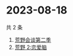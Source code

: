 # 2023-08-18

共 2 条

<!-- BEGIN ZHIHUSEARCH -->
<!-- 最后更新时间 Fri Aug 18 2023 06:10:31 GMT+0800 (China Standard Time) -->
1. [荒野会谈第二季](https://www.zhihu.com/search?q=荒野会谈第二季)
1. [荒野 2:恋爱脑](https://www.zhihu.com/search?q=荒野%202:恋爱脑)
<!-- END ZHIHUSEARCH -->
